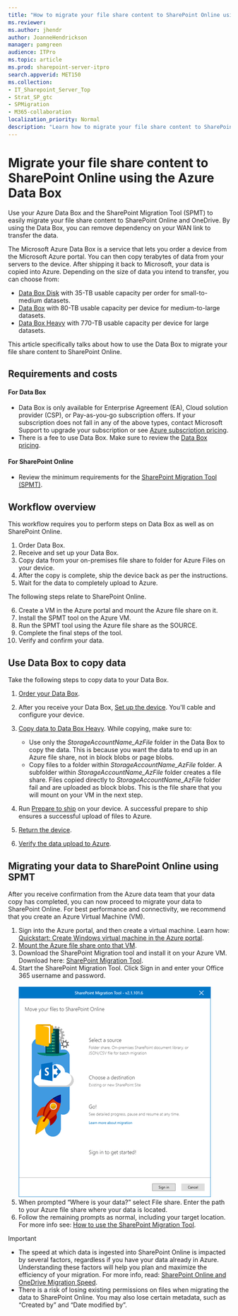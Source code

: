 ```yaml
---
title: "How to migrate your file share content to SharePoint Online using the Azure Data Box"
ms.reviewer: 
ms.author: jhendr
author: JoanneHendrickson
manager: pamgreen
audience: ITPro
ms.topic: article
ms.prod: sharepoint-server-itpro
search.appverid: MET150
ms.collection: 
- IT_Sharepoint_Server_Top
- Strat_SP_gtc
- SPMigration
- M365-collaboration
localization_priority: Normal
description: "Learn how to migrate your file share content to SharePoint Online using the Azure Data Box"
---
```


# Migrate your file share content to SharePoint Online using the Azure Data Box

Use your Azure Data Box and the SharePoint Migration Tool (SPMT) to easily migrate your file share content to SharePoint Online and OneDrive. By using the Data Box, you can remove dependency on your WAN link to transfer the data.  

The Microsoft Azure Data Box is a service that lets you order a device from the Microsoft Azure portal. You can then copy terabytes of data from your servers to the device. After shipping it back to Microsoft, your data is copied into Azure. Depending on the size of data you intend to transfer, you can choose from:

- [Data Box Disk](https://docs.microsoft.com/azure/databox/data-box-disk-overview) with 35-TB usable capacity per order for small-to-medium datasets.
- [Data Box](https://docs.microsoft.com/azure/databox/data-box-overview) with 80-TB usable capacity per device for medium-to-large datasets.
- [Data Box Heavy](https://docs.microsoft.com/azure/databox/data-box-heavy-overview) with 770-TB usable capacity per device for large datasets.

This article specifically talks about how to use the Data Box to migrate your file share content to SharePoint Online.  

## Requirements and costs

#### For Data Box

- Data Box is only available for Enterprise Agreement (EA), Cloud solution provider (CSP), or Pay-as-you-go subscription offers. If your subscription does not fall in any of the above types, contact Microsoft Support to upgrade your subscription or see [Azure subscription pricing](https://azure.microsoft.com/en-us/pricing/). 
- There is a fee to use Data Box. Make sure to review the [Data Box pricing](https://azure.microsoft.com/pricing/details/databox/).

#### For SharePoint Online

- Review the minimum requirements for the [SharePoint Migration Tool (SPMT)](/sharepointmigration/how-to-use-the-sharepoint-migration-tool). 


## Workflow overview

This workflow requires you to perform steps on Data Box as well as on SharePoint Online.

1.	Order Data Box. 
2.	Receive and set up your Data Box.
3.	Copy data from your on-premises file share to folder for Azure Files on your device.
4.	After the copy is complete, ship the device back as per the instructions.
5.  Wait for the data to completely upload to Azure.

The following steps relate to SharePoint Online.

6. Create a VM in the Azure portal and mount the Azure file share on it.
7. Install the SPMT tool on the Azure VM.
8. Run the SPMT tool using the Azure file share as the SOURCE.
9. Complete the final steps of the tool.
10. Verify and confirm your data.


## Use Data Box to copy data

Take the following steps to copy data to your Data Box.

1. [Order your Data Box](data-box-deploy-ordered.md).
2. After you receive your Data Box, [Set up the device](data-box-deploy-set-up.md). You'll cable and configure your device.
3. [Copy data to Data Box Heavy](data-box-deploy-copy-data.md). While copying, make sure to:

    - Use only the *StorageAccountName_AzFile* folder in the Data Box to copy the data. This is because you want the data to end up in an Azure file share, not in block blobs or page blobs.
    - Copy files to a folder within *StorageAccountName_AzFile* folder. A subfolder within *StorageAccountName_AzFile* folder creates a file share. Files copied directly to *StorageAccountName_AzFile* folder fail and are uploaded as block blobs. This is the file share that you will mount on your VM in the next step.
3. Run [Prepare to ship](data-box-deploy-picked-up.md#prepare-to-ship) on your device. A successful prepare to ship ensures a successful upload of files to Azure.
4. [Return the device](data-box-deploy-picked-up.md#ship-data-box-back).
5. [Verify the data upload to Azure](data-box-deploy-picked-up.md#verify-data-upload-to-azure).


## Migrating your data to SharePoint Online using SPMT

After you receive confirmation from the Azure data team that your data copy has completed, you can now proceed to migrate your data to SharePoint Online.  For best performance and connectivity, we recommend that you create an Azure Virtual Machine (VM).

1.	Sign into the Azure portal, and then create a virtual machine.  Learn how:  [Quickstart: Create Windows virtual machine in the Azure portal](/azure/virtual-machines/windows/quick-create-portal).
2.	[Mount the Azure file share onto that VM](/azure/storage/files/storage-how-to-use-files-windows).
3.	Download the SharePoint Migration tool and install it on your Azure VM. 
Download here: [SharePoint Migration Tool](http://spmtreleasescus.blob.core.windows.net/install/default.htm).
4.	Start the SharePoint Migration Tool.  Click Sign in and enter your Office 365 username and password.<br><br>![SharePoint Migration Tool](media/spmt-intro.png)
5.	When prompted “Where is your data?” select File share. Enter the path to your Azure file share where your data is located.
6.	Follow the remaining prompts as normal, including your target location. For more info see: [How to use the SharePoint Migration Tool](/sharepointmigration/how-to-use-the-sharepoint-migration-tool). 


> [!IMPORTANT]
> - The speed at which data is ingested into SharePoint Online is impacted by several factors, regardless if you have your data already in Azure. Understanding these factors will help you plan and maximize the efficiency of your migration.  For more info, read:  [SharePoint Online and OneDrive Migration Speed](/sharepointmigration/sharepoint-online-and-onedrive-migration-speed).
> - There is a risk of losing existing permissions on files when migrating the data to SharePoint Online. You may also lose certain metadata, such as “Created by” and “Date modified by”.


